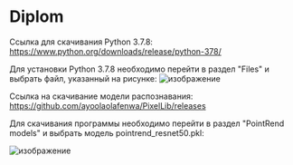 # Diplom

Ссылка для скачивания Python 3.7.8:
https://www.python.org/downloads/release/python-378/

Для установки Python 3.7.8 необходимо перейти в раздел "Files" и выбрать файл, указанный на рисунке:
![изображение](https://github.com/And011rew/Diplom/assets/75539533/4817c018-1aa9-4be1-b50a-447db7661e8b)


Ссылка на скачивание модели распознавания:
https://github.com/ayoolaolafenwa/PixelLib/releases

Для скачивания программы необходимо перейти в раздел "PointRend models" и выбрать модель pointrend_resnet50.pkl:

![изображение](https://github.com/And011rew/Diplom/assets/75539533/e64db746-24c1-48c6-9471-8373e5a12d85)
